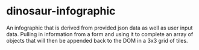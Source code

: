 # dinosaur-infographic
An infographic that is derived from provided json data as well as user input data. Pulling in information from a form and using it to complete an array of objects that will then be appended back to the DOM in a 3x3 grid of tiles. 
